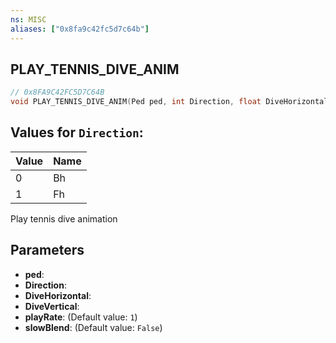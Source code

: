 ```yaml
---
ns: MISC
aliases: ["0x8fa9c42fc5d7c64b"]
---
```

## PLAY_TENNIS_DIVE_ANIM

```c
// 0x8FA9C42FC5D7C64B
void PLAY_TENNIS_DIVE_ANIM(Ped ped, int Direction, float DiveHorizontal, float DiveVertical, float playRate, bool slowBlend);
```

## Values for `Direction`:
| Value | Name |
| --- | --- |
| 0 | Bh |
| 1 | Fh |


Play tennis dive animation


## Parameters
* **ped**: 
* **Direction**: 
* **DiveHorizontal**: 
* **DiveVertical**: 
* **playRate**: (Default value: `1`)
* **slowBlend**: (Default value: `False`)
